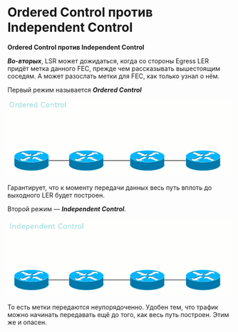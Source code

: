 # Ordered Control против Independent Control

**Ordered Control против Independent Control**

_**Во-вторых**_, LSR может дожидаться, когда со стороны Egress LER придёт метка данного FEC, прежде чем рассказывать вышестоящим соседям. А может разослать метки для FEC, как только узнал о нём.

Первый режим называется _**Ordered Control**_

![](../../../.gitbook/assets/36fea5c7edcb49679ded58494d19d604.gif)

Гарантирует, что к моменту передачи данных весь путь вплоть до выходного LER будет построен.

Второй режим — _**Independent Control**_.

![](../../../.gitbook/assets/08db3daf5031411a9e2b6fcc1407fe16.gif)

То есть метки передаются неупорядоченно. Удобен тем, что трафик можно начинать передавать ещё до того, как весь путь построен. Этим же и опасен.

